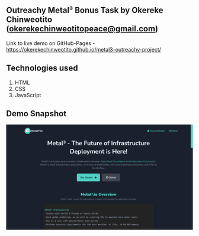 ## Outreachy Metal³ Bonus Task by Okereke Chinweotito  (okerekechinweotitopeace@gmail.com)


Link to live demo on GitHub-Pages - https://okerekechinweotito.github.io/metal3-outreachy-project/

## Technologies used

1. HTML
2. CSS
3. JavaScript

## Demo Snapshot

![Landing Page](./images/demo-snapshot.png)